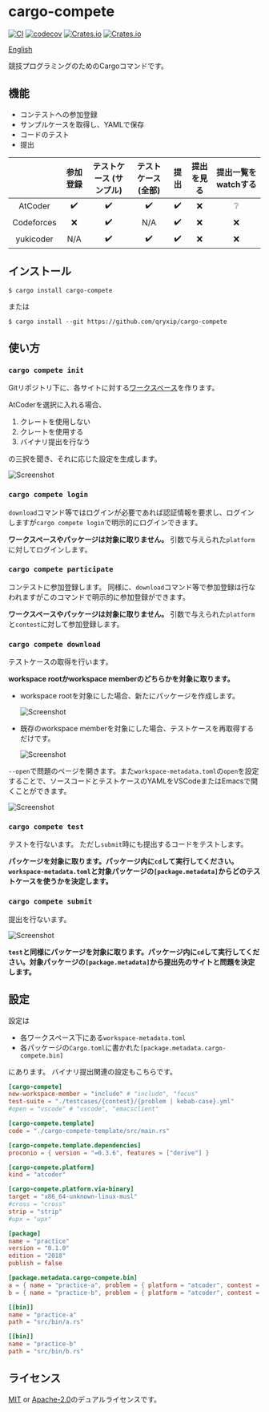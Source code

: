 # cargo-compete

[![CI](https://github.com/qryxip/cargo-compete/workflows/CI/badge.svg)](https://github.com/qryxip/cargo-compete/actions?workflow=CI)
[![codecov](https://codecov.io/gh/qryxip/cargo-compete/branch/master/graph/badge.svg)](https://codecov.io/gh/qryxip/cargo-compete/branch/master)
[![Crates.io](https://img.shields.io/crates/v/cargo-compete.svg)](https://crates.io/crates/cargo-compete)
[![Crates.io](https://img.shields.io/crates/l/cargo-compete.svg)](https://crates.io/crates/cargo-compete)

[English](https://github.com/qryxip/cargo-compete/blob/master/README.md)

競技プログラミングのためのCargoコマンドです。

## 機能

- コンテストへの参加登録
- サンプルケースを取得し、YAMLで保存
- コードのテスト
- 提出

|            | 参加登録           | テストケース (サンプル) | テストケース (全部) | 提出               | 提出を見る      | 提出一覧をwatchする |
| :--------: | :----------------: | :---------------------: | :-----------------: | :----------------: | :-------------: | :-----------------: |
| AtCoder    | :heavy_check_mark: | :heavy_check_mark:      | :heavy_check_mark:  | :heavy_check_mark: | :x:             | :grey_question:     |
| Codeforces | :x:                | :heavy_check_mark:      | N/A                 | :heavy_check_mark: | :x:             | :x:                 |
| yukicoder  | N/A                | :heavy_check_mark:      | :heavy_check_mark:  | :heavy_check_mark: | :x:             | :x:                 |

## インストール

```console
$ cargo install cargo-compete
```

または

```console
$ cargo install --git https://github.com/qryxip/cargo-compete
```

## 使い方

### `cargo compete init`

Gitリポジトリ下に、各サイトに対する[ワークスペース](https://doc.rust-lang.org/book/ch14-03-cargo-workspaces.html)を作ります。

AtCoderを選択に入れる場合、

1. クレートを使用しない
2. クレートを使用する
3. バイナリ提出を行なう

の三択を聞き、それに応じた設定を生成します。

![Screenshot](https://user-images.githubusercontent.com/14125495/89116339-16daa200-d4ce-11ea-9c5d-0a67aa958ce3.png)

### `cargo compete login`

`download`コマンド等ではログインが必要であれば認証情報を要求し、ログインしますが`cargo compete login`で明示的にログインできます。

**ワークスペースやパッケージは対象に取りません。** 引数で与えられた`platform`に対してログインします。

### `cargo compete participate`

コンテストに参加登録します。 同様に、`download`コマンド等で参加登録は行なわれますがこのコマンドで明示的に参加登録ができます。

**ワークスペースやパッケージは対象に取りません。** 引数で与えられた`platform`と`contest`に対して参加登録します。

### `cargo compete download`

テストケースの取得を行います。

**workspace rootかworkspace memberのどちらかを対象に取ります。**

- workspace rootを対象にした場合、新たにパッケージを作成します。

    ![Screenshot](https://user-images.githubusercontent.com/14125495/89116540-2d81f880-d4d0-11ea-8d6d-14e077cbfa3d.png)

- 既存のworkspace memberを対象にした場合、テストケースを再取得するだけです。

    ![Screenshot](https://user-images.githubusercontent.com/14125495/89116606-04ae3300-d4d1-11ea-9306-0c3fed6a2797.png)

`--open`で問題のページを開きます。また`workspace-metadata.toml`の`open`を設定することで、ソースコードとテストケースのYAMLをVSCodeまたはEmacsで開くことができます。

![Screenshot](https://user-images.githubusercontent.com/14125495/89118593-b05f7f00-d4e1-11ea-9644-32c3560bda29.png)

### `cargo compete test`

テストを行ないます。 ただし`submit`時にも提出するコードをテストします。

**パッケージを対象に取ります。パッケージ内に`cd`して実行してください。`workspace-metadata.toml`と対象パッケージの`[package.metadata]`からどのテストケースを使うかを決定します。**

### `cargo compete submit`

提出を行ないます。

![Screenshot](https://user-images.githubusercontent.com/14125495/89117413-8786bc00-d4d8-11ea-92b3-ce71151c3d45.gif)

**`test`と同様にパッケージを対象に取ります。パッケージ内に`cd`して実行してください。対象パッケージの`[package.metadata]`から提出先のサイトと問題を決定します。**

## 設定

設定は

- 各ワークスペース下にある`workspace-metadata.toml`
- 各パッケージの`Cargo.toml`に書かれた`[package.metadata.cargo-compete.bin]`

にあります。 バイナリ提出関連の設定もこちらです。

```toml
[cargo-compete]
new-workspace-member = "include" # "include", "focus"
test-suite = "./testcases/{contest}/{problem | kebab-case}.yml"
#open = "vscode" # "vscode", "emacsclient"

[cargo-compete.template]
code = "./cargo-compete-template/src/main.rs"

[cargo-compete.template.dependencies]
proconio = { version = "=0.3.6", features = ["derive"] }

[cargo-compete.platform]
kind = "atcoder"

[cargo-compete.platform.via-binary]
target = "x86_64-unknown-linux-musl"
#cross = "cross"
strip = "strip"
#upx = "upx"
```

```toml
[package]
name = "practice"
version = "0.1.0"
edition = "2018"
publish = false

[package.metadata.cargo-compete.bin]
a = { name = "practice-a", problem = { platform = "atcoder", contest = "practice", index = "A" } }
b = { name = "practice-b", problem = { platform = "atcoder", contest = "practice", index = "B" } }

[[bin]]
name = "practice-a"
path = "src/bin/a.rs"

[[bin]]
name = "practice-b"
path = "src/bin/b.rs"
```

## ライセンス

[MIT](https://opensource.org/licenses/MIT) or [Apache-2.0](http://www.apache.org/licenses/LICENSE-2.0)のデュアルライセンスです。
